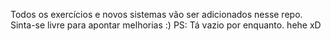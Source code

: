 Todos os exercícios e novos sistemas vão ser adicionados nesse repo.
Sinta-se livre para apontar melhorias :)
PS: Tá vazio por enquanto. hehe xD
